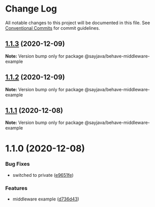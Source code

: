 # Change Log

All notable changes to this project will be documented in this file.
See [Conventional Commits](https://conventionalcommits.org) for commit guidelines.

## [1.1.3](https://github.com/sayjava/flyt/compare/@sayjava/behave-middleware-example@1.1.2...@sayjava/behave-middleware-example@1.1.3) (2020-12-09)

**Note:** Version bump only for package @sayjava/behave-middleware-example





## [1.1.2](https://github.com/sayjava/flyt/compare/@sayjava/behave-middleware-example@1.1.1...@sayjava/behave-middleware-example@1.1.2) (2020-12-09)

**Note:** Version bump only for package @sayjava/behave-middleware-example





## [1.1.1](https://github.com/sayjava/flyt/compare/@sayjava/behave-middleware-example@1.1.0...@sayjava/behave-middleware-example@1.1.1) (2020-12-08)

**Note:** Version bump only for package @sayjava/behave-middleware-example





# 1.1.0 (2020-12-08)


### Bug Fixes

* switched to private ([e9651fe](https://github.com/sayjava/flyt/commit/e9651fe1e29f257bca6186efb6e29757369447a2))


### Features

* middleware example ([d736d43](https://github.com/sayjava/flyt/commit/d736d4349ab5d75c7549e451bc091cd00980aeb6))
